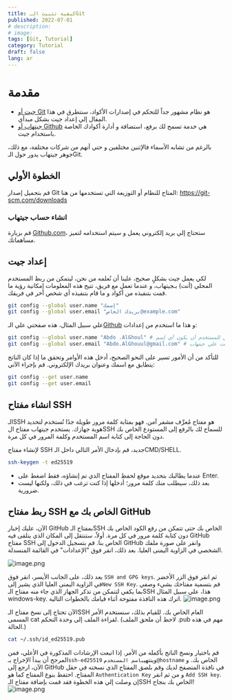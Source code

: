 ```yaml
---
title: كيفية تثبيث الـGit 
published: 2022-07-01
# description: 
# image: 
tags: [Git, Tutorial]
category: Tutorial
draft: false
lang: ar
---
```

# مقدمة
- [جيت أو Git](https://git-scm.com/) هو نظام مشهور جداً للتحكم في إصدارات الأكواد، سنتطرق في هذا المقال إلي إعداد جيت بشكل مبدأي.
- [جيتهاب أو Github](https://github.com/) هي خدمة تسمح لك برفع، استضافة و أدارة أكوادك الخاصة باستخدام جيت.

بالرغم من تشابه الأسماء فالإثنين مختلفين و حتي أنهم من شركات مختلفة، مع ذلك، جوهر جيتهاب يدور حول الـGit.

## الخطوة الأولي
قم بتحميل إصدار Git المتاح للنظام أو التوزيعة التي تستخدمها من هنا: https://git-scm.com/downloads

### انشاء حساب جيتهاب
قم بزيارة [Github.com](https://github.com/)، ستحتاج إلي بريد إلكتروني يعمل و سيتم استخدامه لتميز  مساهماتك.

## إعداد جيت
لكي يعمل جيت بشكلٍ صحيح، علينا أن نُعلمه من نحن، ليتمكن من ربط المستخدم المحلي (أنت) بـجيتهاب، و عندما تعمل مع فريق، تتيح هذه المعلومات إمكانية رؤية ما قمت بتنفيذه من أكواد و ما قام بتنفيذه أي شخص آخر في فريقك.

```bash
git config --global user.name "إسمك"
git config --global user.email "بريدك الخاص@example.com"
```


علي سبيل المثال، هذه صفحتي علي الـ[Github](https://github.com/al-ghoul)
و هذا ما استخدم من إعدادات:
```bash
git config --global user.name "Abdo .AlGhoul" # يمكن للمستخدم أن يكون أي إسم
git config --global user.email "Abdo.AlGhouul@gmail.com" # علي البريد أن يتطابق بما إستخدمت علي جيتهاب
```

للتأكد من أن الأمور تسير على النحو الصحيح، أدخل هذه الأوامر وتحقق ما إذا كان الناتج يتطابق مع اسمك وعنوان بريدك الإلكتروني.  قم بإجراء الآتي:

```bash
git config --get user.name
git config --get user.email
```

## انشاء مفتاح SSH
الـSSH هو مفتاح مُعرِّف مشفر آمن. فهو بمثابة كلمة مرور طويلة جدًا تُستخدم لتحديد هوية جهازك. يستخدم جيتهاب مفتاح الSSH للسماح لك بالرفع إلى المستودع الخاص بك دون الحاجة إلى كتابة اسم المستخدم وكلمة المرور في كل مرة.

لإنشاء مفتاح SSH جديد، قم بإدخال الأمر التالي داخل  الـCMD/SHELL.
```bash
ssh-keygen -t ed25519
```
- عندما يطالبك بتحديد موقع لحفظ المفتاح الذي تم إنشاؤه، فقط اضغط على Enter.
- بعد ذلك، سيطلب منك كلمة مرور؛ أدخلها إذا كنت ترغب في ذلك، ولكنها ليست ضرورية.
## ربط مفتاح SSH الخاص بك مع GitHub
الآن، عليك إخبار GitHub بمفتاح الـSSH الخاص بك حتى تتمكن من رفع الكود الخاص بك دون كتابة كلمة مرور في كل مرة.
أولاً، ستنتقل إلى المكان الذي يتلقى فيه GitHub مفتاح SSH الخاص بنا. قم بتسجيل الدخول إلى GitHub وانقر على صورة ملفك الشخصي في الزاوية اليمنى العليا. بعد ذلك، انقر فوق "الإعدادات" في القائمة المنسدلة.

![image.png](/public/posts-images/github-setup/github-tut-settings01.png)

بعد ذلك، على الجانب الأيسر، انقر فوق `SSH and GPG keys`. ثم انقر فوق الزر الأخضر في الزاوية اليمنى العليا الذي يشير إلى`New SSH Key`. قم بتسمية مفتاحك بشيء وصفي بما يكفي لتتمكن من تذكر الجهاز الذي جاء منه مفتاح الـSSH هذا، علي سبيل المثال windows-key. اترك هذه النافذة مفتوحة أثناء قيامك بالخطوات التالية.
![image.png](/public/posts-images/github-setup/github-tut-settings02.png)

الآن تحتاج إلى نسخ مفتاح الـSSH العام الخاص بك. للقيام بذلك، سنستخدم الأمر المسمى cat لقراءة الملف إلى وحدة التحكم. (لاحظ أن ملحق الملف .pub مهم في هذه الحالة.)
```bash
cat ~/.ssh/id_ed25519.pub
```
قم باختيار ونسخ الناتج بأكمله من الأمر. إذا اتبعت الإرشادات المذكورة في الأعلي، فمن المرجح أن يبدأ الإخراج بـ`ssh-ed25519` وينتهي`باسم المستخدم@hostname` الخاص بك.
و الآن، ارجع إلى GitHub في نافذة المتصفح لديك وقم بلصق المفتاح الذي نسخته في حقل المفتاح.
احتفظ بنوع المفتاح كما هو `Authentication Key` و من ثم انقر `Add SSH key`.
إن وصلت إلي هذه الخطوة فقد قمت بإضافة مفتاح الـSSH الخاص بك بنجاح!
![image.png](/public/posts-images/github-setup/github-tut-settings03.png)

